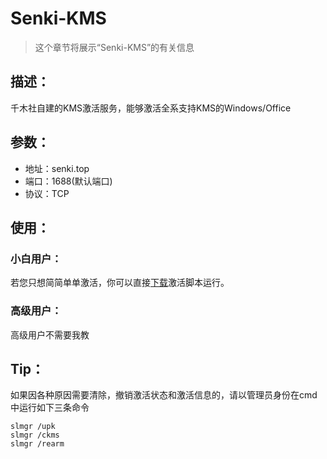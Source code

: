 # Senki-KMS

> 这个章节将展示“Senki-KMS”的有关信息

## 描述：

千木社自建的KMS激活服务，能够激活全系支持KMS的Windows/Office

## 参数：

* 地址：senki.top
* 端口：1688(默认端口)
* 协议：TCP

## 使用：

### 小白用户：

若您只想简简单单激活，你可以直接[下载](https://site.senki.top/Senki-KMS-Script.exe)激活脚本运行。

### 高级用户：

高级用户不需要我教

## Tip：

如果因各种原因需要清除，撤销激活状态和激活信息的，请以管理员身份在cmd中运行如下三条命令

```
slmgr /upk
slmgr /ckms
slmgr /rearm
```
